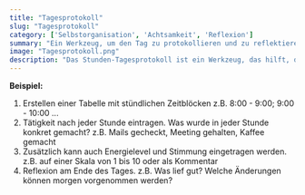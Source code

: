 ```yaml
---
title: "Tagesprotokoll"
slug: "Tagesprotokoll"
category: ['Selbstorganisation', 'Achtsamkeit', 'Reflexion']
summary: "Ein Werkzeug, um den Tag zu protokollieren und zu reflektieren."
image: "Tagesprotokoll.png"
description: "Das Stunden-Tagesprotokoll ist ein Werkzeug, das hilft, den eigenen Tag zu beobachten und zu reflektieren. Indem nach jeder Stunde aufgeschrieben wird, was in der letzten Stunde getan wurde. Es unterstützt dabei, Zeitfresser und ineffiziente Muster zu erkennen, Prioritäten besser zu setzen und zu planen sowie Klarheit über eigene Routinen und Bedürfnisse zu gewinnen."
---
```


**Beispiel:**

1. Erstellen einer Tabelle mit stündlichen Zeitblöcken z.B. 8:00 - 9:00; 9:00 - 10:00 ...
2. Tätigkeit nach jeder Stunde eintragen. Was wurde in jeder Stunde konkret gemacht? z.B. Mails gecheckt, Meeting gehalten, Kaffee gemacht 
3. Zusätzlich kann auch Energielevel und Stimmung eingetragen werden. z.B. auf einer Skala von 1 bis 10 oder als Kommentar
4. Reflexion am Ende des Tages. z.B. Was lief gut? Welche Änderungen können morgen vorgenommen werden?